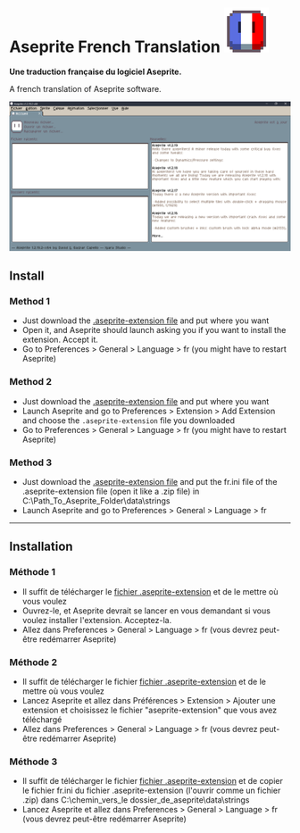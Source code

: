 # Aseprite French Translation ![icon](images/fr.gif)
**Une traduction française du logiciel Aseprite.**

A french translation of Aseprite software.

![preview](images/exemple.png)

## Install
### Method 1
* Just download the [.aseprite-extension file](https://github.com/chamalowmoelleux/Aseprite-French-Translation/releases) and put where you want
* Open it, and Aseprite should launch asking you if you want to install the extension. Accept it.
* Go to Preferences > General > Language > fr (you might have to restart Aseprite)
### Method 2
* Just download the [.aseprite-extension file](https://github.com/chamalowmoelleux/Aseprite-French-Translation/releases) and put where you want
* Launch Aseprite and go to Preferences > Extension > Add Extension and choose the `.aseprite-extension` file you downloaded
* Go to Preferences > General > Language > fr (you might have to restart Aseprite)
### Method 3
* Just download the [.aseprite-extension file](https://github.com/chamalowmoelleux/Aseprite-French-Translation/releases) and put the fr.ini file of the .aseprite-extension file (open it like a .zip file) in C:\Path_To_Aseprite_Folder\data\strings
* Launch Aseprite and go to Preferences > General > Language > fr
---
## Installation
### Méthode 1
* Il suffit de télécharger le [fichier .aseprite-extension](https://github.com/chamalowmoelleux/Aseprite-French-Translation/releases) et de le mettre où vous voulez
* Ouvrez-le, et Aseprite devrait se lancer en vous demandant si vous voulez installer l'extension. Acceptez-la.
* Allez dans Preferences > General > Language > fr (vous devrez peut-être redémarrer Aseprite)
### Méthode 2
* Il suffit de télécharger le fichier [fichier .aseprite-extension](https://github.com/chamalowmoelleux/Aseprite-French-Translation/releases) et de le mettre où vous voulez
* Lancez Aseprite et allez dans Préférences > Extension > Ajouter une extension et choisissez le fichier "aseprite-extension" que vous avez téléchargé
* Allez dans Preferences > General > Language > fr (vous devrez peut-être redémarrer Aseprite)
### Méthode 3
* Il suffit de télécharger le fichier [fichier .aseprite-extension](https://github.com/chamalowmoelleux/Aseprite-French-Translation/releases) et de copier le fichier fr.ini du fichier .aseprite-extension (l'ouvrir comme un fichier .zip) dans C:\chemin_vers_le dossier_de_aseprite\data\strings
* Lancez Aseprite et allez dans Preferences > General > Language > fr (vous devrez peut-être redémarrer Aseprite)

